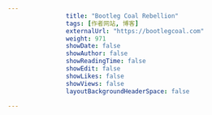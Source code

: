 ---
                title: "Bootleg Coal Rebellion"
                tags: [作者网站, 博客]
                externalUrl: "https://bootlegcoal.com"
                weight: 971
                showDate: false
                showAuthor: false
                showReadingTime: false
                showEdit: false
                showLikes: false
                showViews: false
                layoutBackgroundHeaderSpace: false
                ---

